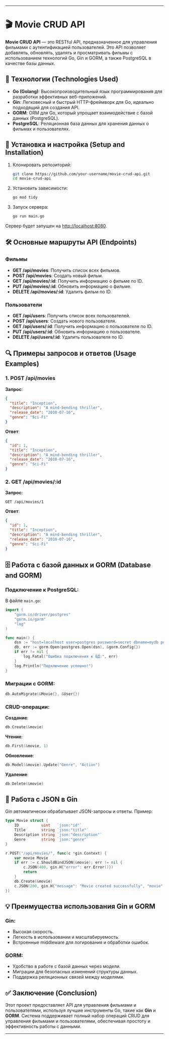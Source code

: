 
---

# 🎬 **Movie CRUD API**

**Movie CRUD API** — это RESTful API, предназначенное для управления фильмами с аутентификацией пользователей. Это API позволяет добавлять, обновлять, удалять и просматривать фильмы с использованием технологий Go, Gin и GORM, а также PostgreSQL в качестве базы данных.

## 🚀 **Технологии (Technologies Used)**

- **Go (Golang)**: Высокопроизводительный язык программирования для разработки эффективных веб-приложений.
- **Gin**: Легковесный и быстрый HTTP-фреймворк для Go, идеально подходящий для создания API.
- **GORM**: ORM для Go, который упрощает взаимодействие с базой данных (PostgreSQL).
- **PostgreSQL**: Реляционная база данных для хранения данных о фильмах и пользователях.

## 🔧 **Установка и настройка (Setup and Installation)**

1. Клонировать репозиторий:
    ```bash
    git clone https://github.com/your-username/movie-crud-api.git
    cd movie-crud-api
    ```

2. Установить зависимости:
    ```bash
    go mod tidy
    ```

3. Запуск сервера:
    ```bash
    go run main.go
    ```

Сервер будет запущен на [http://localhost:8080](http://localhost:8080).

## 🛠 **Основные маршруты API (Endpoints)**

### Фильмы

- **GET /api/movies**: Получить список всех фильмов.
- **POST /api/movies**: Создать новый фильм.
- **GET /api/movies/:id**: Получить информацию о фильме по ID.
- **PUT /api/movies/:id**: Обновить информацию о фильме.
- **DELETE /api/movies/:id**: Удалить фильм по ID.

### Пользователи

- **GET /api/users**: Получить список всех пользователей.
- **POST /api/users**: Создать нового пользователя.
- **GET /api/users/:id**: Получить информацию о пользователе по ID.
- **PUT /api/users/:id**: Обновить информацию о пользователе.
- **DELETE /api/users/:id**: Удалить пользователя по ID.

## 🔍 **Примеры запросов и ответов (Usage Examples)**

### 1. POST /api/movies

**Запрос**:
```json
{
  "title": "Inception",
  "description": "A mind-bending thriller",
  "release_date": "2010-07-16",
  "genre": "Sci-Fi"
}
```

**Ответ**:
```json
{
  "id": 1,
  "title": "Inception",
  "description": "A mind-bending thriller",
  "release_date": "2010-07-16",
  "genre": "Sci-Fi"
}
```

### 2. GET /api/movies/:id

**Запрос**:
```
GET /api/movies/1
```

**Ответ**:
```json
{
  "id": 1,
  "title": "Inception",
  "description": "A mind-bending thriller",
  "release_date": "2010-07-16",
  "genre": "Sci-Fi"
}
```

## 🗄 **Работа с базой данных и GORM (Database and GORM)**

### Подключение к PostgreSQL:
В файле `main.go`:

```go
import (
    "gorm.io/driver/postgres"
    "gorm.io/gorm"
    "log"
)

func main() {
    dsn := "host=localhost user=postgres password=secret dbname=mydb port=5432 sslmode=disable"
    db, err := gorm.Open(postgres.Open(dsn), &gorm.Config{})
    if err != nil {
        log.Fatal("Ошибка подключения к БД:", err)
    }
    log.Println("Подключение успешно!")
}
```

### Миграции с GORM:
```go
db.AutoMigrate(&Movie{}, &User{})
```

### CRUD-операции:

**Создание**:
```go
db.Create(&movie)
```

**Чтение**:
```go
db.First(&movie, 1)
```

**Обновление**:
```go
db.Model(&movie).Update("Genre", "Action")
```

**Удаление**:
```go
db.Delete(&movie)
```

## 📄 **Работа с JSON в Gin**

Gin автоматически обрабатывает JSON-запросы и ответы. Пример:

```go
type Movie struct {
    ID          uint   `json:"id"`
    Title       string `json:"title"`
    Description string `json:"description"`
    Genre       string `json:"genre"`
}

r.POST("/api/movies/", func(c *gin.Context) {
    var movie Movie
    if err := c.ShouldBindJSON(&movie); err != nil {
        c.JSON(400, gin.H{"error": err.Error()})
        return
    }
    db.Create(&movie)
    c.JSON(200, gin.H{"message": "Movie created successfully", "movie": movie})
})
```

## 💡 **Преимущества использования Gin и GORM**

### Gin:
- Высокая скорость.
- Легкость в использовании и масштабируемость.
- Встроенные middleware для логирования и обработки ошибок.

### GORM:
- Удобство в работе с базой данных через модели.
- Миграции для безопасных изменений структуры данных.
- Поддержка реляционных связей между моделями.

## ✅ **Заключение (Conclusion)**

Этот проект предоставляет API для управления фильмами и пользователями, используя лучшие инструменты Go, такие как **Gin** и **GORM**. Система поддерживает полный набор операций CRUD для управления фильмами и пользователями, обеспечивая простоту и эффективность работы с данными.

---

